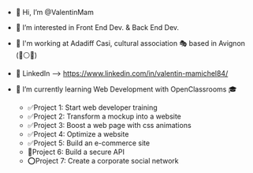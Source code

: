 - 👋 Hi, I’m @ValentinMam
- 👀 I’m interested in Front End Dev. & Back End Dev.
- 💼 I'm working at Adadiff Casi, cultural association 🎭 based in Avignon (🔵⚪🔴) 
- 🔎 LinkedIn --> https://www.linkedin.com/in/valentin-mamichel84/

- 🌱 I’m currently learning Web Development with OpenClassrooms 🎓
    - ✅Project 1: Start web developer training
    - ✅Project 2: Transform a mockup into a website
    - ✅Project 3: Boost a web page with css animations
    - ✅Project 4: Optimize a website
    - ✅Project 5: Build an e-commerce site
    - 📅Project 6: Build a secure API
    - ⭕Project 7: Create a corporate social network

